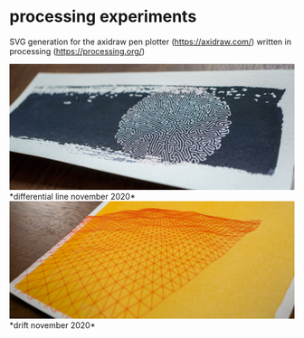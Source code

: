 # processing experiments

SVG generation for the axidraw pen plotter (https://axidraw.com/)
written in processing (https://processing.org/)

<img src="./output/differential_line_purple_1.jpg" alt="differential line in purple" />
*differential line november 2020*

<img src="./output/drift_gamboge_coral_4.jpg" alt="drift" />
*drift november 2020*
